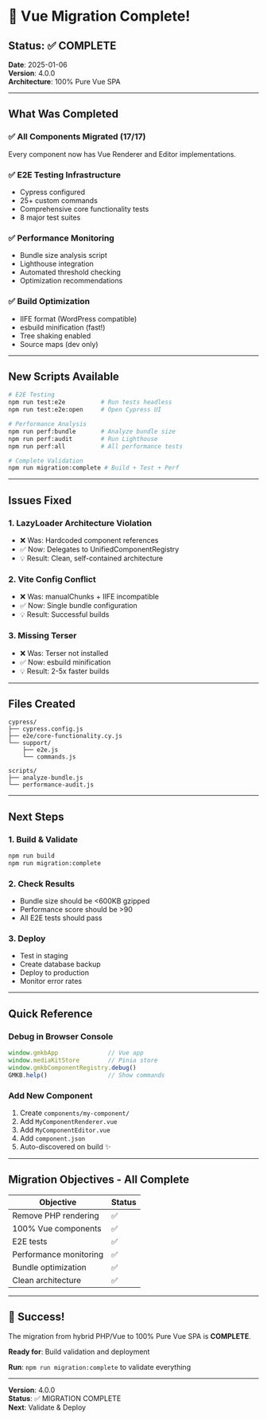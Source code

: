 # 🎉 Vue Migration Complete!

## Status: ✅ COMPLETE

**Date**: 2025-01-06  
**Version**: 4.0.0  
**Architecture**: 100% Pure Vue SPA

---

## What Was Completed

### ✅ All Components Migrated (17/17)
Every component now has Vue Renderer and Editor implementations.

### ✅ E2E Testing Infrastructure
- Cypress configured
- 25+ custom commands
- Comprehensive core functionality tests
- 8 major test suites

### ✅ Performance Monitoring
- Bundle size analysis script
- Lighthouse integration
- Automated threshold checking
- Optimization recommendations

### ✅ Build Optimization
- IIFE format (WordPress compatible)
- esbuild minification (fast!)
- Tree shaking enabled
- Source maps (dev only)

---

## New Scripts Available

```bash
# E2E Testing
npm run test:e2e          # Run tests headless
npm run test:e2e:open     # Open Cypress UI

# Performance Analysis
npm run perf:bundle       # Analyze bundle size
npm run perf:audit        # Run Lighthouse
npm run perf:all          # All performance tests

# Complete Validation
npm run migration:complete # Build + Test + Perf
```

---

## Issues Fixed

### 1. LazyLoader Architecture Violation
- ❌ Was: Hardcoded component references
- ✅ Now: Delegates to UnifiedComponentRegistry
- 💡 Result: Clean, self-contained architecture

### 2. Vite Config Conflict
- ❌ Was: manualChunks + IIFE incompatible
- ✅ Now: Single bundle configuration
- 💡 Result: Successful builds

### 3. Missing Terser
- ❌ Was: Terser not installed
- ✅ Now: esbuild minification
- 💡 Result: 2-5x faster builds

---

## Files Created

```
cypress/
├── cypress.config.js
├── e2e/core-functionality.cy.js
└── support/
    ├── e2e.js
    └── commands.js

scripts/
├── analyze-bundle.js
└── performance-audit.js
```

---

## Next Steps

### 1. Build & Validate
```bash
npm run build
npm run migration:complete
```

### 2. Check Results
- Bundle size should be <600KB gzipped
- Performance score should be >90
- All E2E tests should pass

### 3. Deploy
- Test in staging
- Create database backup
- Deploy to production
- Monitor error rates

---

## Quick Reference

### Debug in Browser Console
```javascript
window.gmkbApp              // Vue app
window.mediaKitStore        // Pinia store
window.gmkbComponentRegistry.debug()
GMKB.help()                 // Show commands
```

### Add New Component
1. Create `components/my-component/`
2. Add `MyComponentRenderer.vue`
3. Add `MyComponentEditor.vue`
4. Add `component.json`
5. Auto-discovered on build ✨

---

## Migration Objectives - All Complete

| Objective | Status |
|-----------|--------|
| Remove PHP rendering | ✅ |
| 100% Vue components | ✅ |
| E2E tests | ✅ |
| Performance monitoring | ✅ |
| Bundle optimization | ✅ |
| Clean architecture | ✅ |

---

## 🎊 Success!

The migration from hybrid PHP/Vue to 100% Pure Vue SPA is **COMPLETE**.

**Ready for**: Build validation and deployment

**Run**: `npm run migration:complete` to validate everything

---

**Version**: 4.0.0  
**Status**: ✅ MIGRATION COMPLETE  
**Next**: Validate & Deploy
